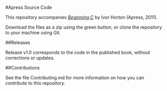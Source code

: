 #Apress Source Code

This repository accompanies [*Beginning C*](http://www.apress.com/9781430243625) by Ivor Horton (Apress, 2011).

[comment]: #cover

Download the files as a zip using the green button, or clone the repository to your machine using Git.

##Releases

Release v1.0 corresponds to the code in the published book, without corrections or updates.

##Contributions

See the file Contributing.md for more information on how you can contribute to this repository.
